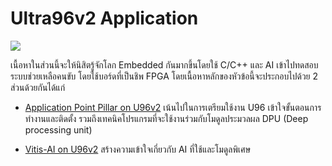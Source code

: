 # Ultra96v2 Application 
![](https://github.com/Advance-Innovation-Centre-AIC/EE_Curriculum/blob/main/term2_65_EE59_C_C++_4_EMB/picture/Lidar_gif_cropped_2.gif?raw=true)

เนื้อหาในส่วนนี้จะให้นิสิตรู้จักโลก Embedded กันมากขึ้นโดยใช้ C/C++ และ AI เข้าไปทดสอบระบบช่วยเหลือคนขับ โดยใช้บอร์ดที่เป็นชิพ FPGA โดยเนื้อหาหลักของหัวข้อนี้จะประกอบไปด้วย 2 ส่วนด้วยกันได้แก่ 

- [Application Point Pillar on U96v2](https://github.com/Advance-Innovation-Centre-AIC/EE_Curriculum/tree/main/term2_65_EE59_C_C%2B%2B_4_EMB/U96_application/Application_Programming_on_U96v2) เน้นไปในการเตรียมใช้งาน U96 เข้าใจขั้นตอนการทำงานและติดตั้ง รวมถึงเทคนิคโปรแกรมที่จะใช้งานร่วมกับโมดูลประมวลผล DPU (Deep processing unit)

- [Vitis-AI on U96v2](https://github.com/Advance-Innovation-Centre-AIC/EE_Curriculum/tree/main/term2_65_EE59_C_C%2B%2B_4_EMB/U96_application/Vitis-AI_on_U96v2_Tutorial) สร้างความเข้าใจเกี่ยวกับ AI ที่ใช้และโมดูลพิเศษ
